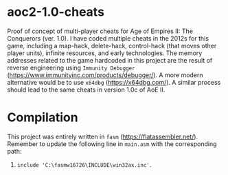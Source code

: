 # aoc2-1.0-cheats

Proof of concept of multi-player cheats for Age of Empires II: The Conquerors (ver. 1.0). I have coded multiple cheats in the 2012s for this game, including a map-hack, delete-hack, control-hack (that moves other player units), infinite resources, and early technologies. The memory addresses related to the game hardcoded in this project are the result of reverse engineering using `Immunity Debugger` (https://www.immunityinc.com/products/debugger/). A more modern alternative would be to use `x64dbg` (https://x64dbg.com/). A similar process should lead to the same cheats in version 1.0c of AoE II. 

# Compilation

This project was entirely written in `fasm` (https://flatassembler.net/). Remember to update the following line in `main.asm` with the corresponding path:

1. `include 'C:\fasmw16726\INCLUDE\win32ax.inc'`.